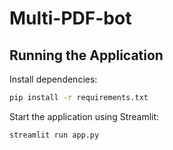 # Multi-PDF-bot

## Running the Application

Install dependencies:
```bash
pip install -r requirements.txt
```

Start the application using Streamlit:
```bash
streamlit run app.py
```
